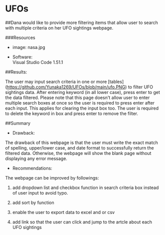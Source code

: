 # UFOs

##Dana would like to provide more filtering items that allow user to search with multiple criteria on her UFO sightings webpage. 

###Resources

- image:	nasa.jpg

- Software: 	
		Visual Studio Code 1.51.1
		
##Results:

The user may input search criteria in one or more [tables] (https://github.com/Yunaka1269/UFOs/blob/main/ufo.PNG) to filter UFO sightings data. After entering keyword (in all lower case), press enter to get the data filtered. Please note that this page doesn't allow user to enter multiple search boxes at once so the user is required to press enter after each input. This applies for clearing the input box too. The user is required to delete the keyword in box and press enter to remove the filter.

##Summary

- Drawback:

The drawback of this webpage is that the user must write the exact match of spelling, upper/lower case, and date format to successfully return the filtered data. Otherwise, the webpage will show the blank page without displaying any error message.

- Recommendations:

The webpage can be improved by followings:

1. add dropdown list and checkbox function in search criteria box instead of user input to avoid typo.

2. add sort by function

3. enable the user to export data to excel and or csv

4. add link so that the user can click and jump to the artcle about each UFO sightings  
